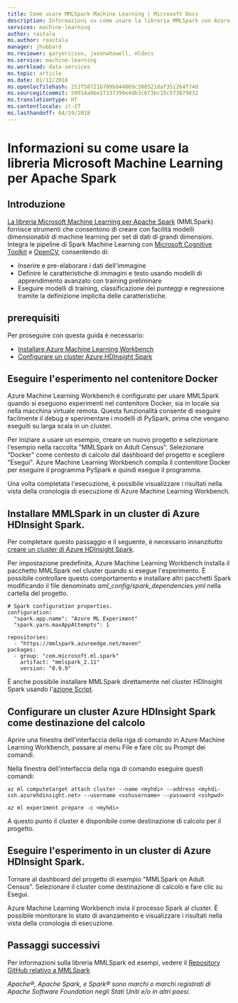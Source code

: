 ```yaml
---
title: Come usare MMLSpark Machine Learning | Microsoft Docs
description: Informazioni su come usare la libreria MMLSpark con Azure Machine Learning.
services: machine-learning
author: rastala
ms.author: roastala
manager: jhubbard
ms.reviewer: garyericson, jasonwhowell, mldocs
ms.service: machine-learning
ms.workload: data-services
ms.topic: article
ms.date: 01/12/2018
ms.openlocfilehash: 253f58721b709b044069c388521daf351264f74d
ms.sourcegitcommit: 59914a06e1f337399e4db3c6f3bc15c573079832
ms.translationtype: HT
ms.contentlocale: it-IT
ms.lasthandoff: 04/19/2018
---
```

# <a name="how-to-use-microsoft-machine-learning-library-for-apache-spark"></a>Informazioni su come usare la libreria Microsoft Machine Learning per Apache Spark

## <a name="introduction"></a>Introduzione

[La libreria Microsoft Machine Learning per Apache Spark](https://github.com/Azure/mmlspark) (MMLSpark) fornisce strumenti che consentono di creare con facilità modelli dimensionabili di machine learning per set di dati di grandi dimensioni. Integra le pipeline di Spark Machine Learning con [Microsoft Cognitive Toolkit](https://github.com/Microsoft/CNTK) e [OpenCV](http://www.opencv.org/), consentendo di: 
 * Inserire e pre-elaborare i dati dell'immagine
 * Definire le caratteristiche di immagini e testo usando modelli di apprendimento avanzato con training preliminare
 * Eseguire modelli di training, classificazione dei punteggi e regressione tramite la definizione implicita delle caratteristiche.

## <a name="prerequisites"></a>prerequisiti

Per proseguire con questa guida è necessario:
- [Installare Azure Machine Learning Workbench](../service/quickstart-installation.md)
- [Configurare un cluster Azure HDInsight Spark](https://docs.microsoft.com/azure/hdinsight/hdinsight-apache-spark-jupyter-spark-sql)

## <a name="run-your-experiment-in-docker-container"></a>Eseguire l'esperimento nel contenitore Docker

Azure Machine Learning Workbench è configurato per usare MMLSpark quando si eseguono esperimenti nel contenitore Docker, sia in locale sia nella macchina virtuale remota. Questa funzionalità consente di eseguire facilmente il debug e sperimentare i modelli di PySpark, prima che vengano eseguiti su larga scala in un cluster. 

Per iniziare a usare un esempio, creare un nuovo progetto e selezionare l'esempio nella raccolta "MMLSpark on Adult Census". Selezionare "Docker" come contesto di calcolo dal dashboard del progetto e scegliere "Esegui". Azure Machine Learning Workbench compila il contenitore Docker per eseguire il programma PySpark e quindi esegue il programma.

Una volta completata l'esecuzione, è possibile visualizzare i risultati nella vista della cronologia di esecuzione di Azure Machine Learning Workbench.

## <a name="install-mmlspark-on-azure-hdinsight-spark-cluster"></a>Installare MMLSpark in un cluster di Azure HDInsight Spark.

Per completare questo passaggio e il seguente, è necessario innanzitutto [creare un cluster di Azure HDInsight Spark](https://docs.microsoft.com/azure/hdinsight/hdinsight-apache-spark-jupyter-spark-sql).

Per impostazione predefinita, Azure Machine Learning Workbench installa il pacchetto MMLSpark nel cluster quando si esegue l'esperimento. È possibile controllare questo comportamento e installare altri pacchetti Spark modificando il file denominato _aml_config/spark_dependencies.yml_ nella cartella del progetto.

```
# Spark configuration properties.
configuration:
  "spark.app.name": "Azure ML Experiment"
  "spark.yarn.maxAppAttempts": 1

repositories:
  - "https://mmlspark.azureedge.net/maven"
packages:
  - group: "com.microsoft.ml.spark"
    artifact: "mmlspark_2.11"
    version: "0.9.9"
```

È anche possibile installare MMLSpark direttamente nel cluster HDInsight Spark usando l'[azione Script](https://github.com/Azure/mmlspark#hdinsight).

## <a name="set-up-azure-hdinsight-spark-cluster-as-compute-target"></a>Configurare un cluster Azure HDInsight Spark come destinazione del calcolo

Aprire una finestra dell'interfaccia della riga di comando in Azure Machine Learning Workbench, passare al menu File e fare clic su Prompt dei comandi.

Nella finestra dell'interfaccia della riga di comando eseguire questi comandi:

```
az ml computetarget attach cluster --name <myhdi> --address <myhdi-ssh.azurehdinsight.net> --username <sshusername> --password <sshpwd> 
```

```
az ml experiment prepare -c <myhdi>
```

A questo punto il cluster è disponibile come destinazione di calcolo per il progetto.

## <a name="run-experiment-on-azure-hdinsight-spark-cluster"></a>Eseguire l'esperimento in un cluster di Azure HDInsight Spark.

Tornare al dashboard del progetto di esempio "MMLSpark on Adult Census". Selezionare il cluster come destinazione di calcolo e fare clic su Esegui.

Azure Machine Learning Workbench invia il processo Spark al cluster. È possibile monitorare lo stato di avanzamento e visualizzare i risultati nella vista della cronologia di esecuzione.

## <a name="next-steps"></a>Passaggi successivi
Per informazioni sulla libreria MMLSpark ed esempi, vedere il [Repository GitHub relativo a MMLSpark](https://github.com/Azure/mmlspark)

*Apache®, Apache Spark, e Spark® sono marchi o marchi registrati di Apache Software Foundation negli Stati Uniti e/o in altri paesi.*
